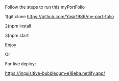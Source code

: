 Follow the steps to run this myPortFolio

1)git clone https://github.com/Yasir1986/my-port-folio

2)npm install

3)npm start

Enjoy

Or

For live deploy:

https://inquisitive-bubblegum-e18eba.netlify.app/
